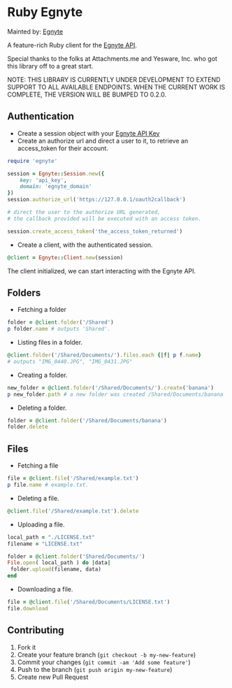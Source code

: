 Ruby Egnyte
===========

Mainted by: [Egnyte](https://www.egnyte.com)

A feature-rich Ruby client for the [Egnyte API](https://developers.egnyte.com/docs).  

Special thanks to the folks at Attachments.me and Yesware, Inc. who got this library off to a great start.

NOTE: THIS LIBRARY IS CURRENTLY UNDER DEVELOPMENT TO EXTEND SUPPORT TO ALL AVAILABLE ENDPOINTS.  WHEN THE CURRENT WORK IS COMPLETE, THE VERSION WILL BE BUMPED TO 0.2.0.

Authentication
--------

* Create a session object with your [Egnyte API Key](https://developers.egnyte.com/)
* Create an authorize url and direct a user to it, to retrieve an access_token for their account.

```ruby
require 'egnyte'

session = Egnyte::Session.new({
    key: 'api_key',
    domain: 'egnyte_domain'
})
session.authorize_url('https://127.0.0.1/oauth2callback')

# direct the user to the authorize URL generated,
# the callback provided will be executed with an access token.

session.create_access_token('the_access_token_returned')
```
* Create a client, with the authenticated session.

```ruby
@client = Egnyte::Client.new(session)
```

The client initialized, we can start interacting with the Egnyte API.

Folders
------

* Fetching a folder

```ruby
folder = @client.folder('/Shared')
p folder.name # outputs 'Shared'.
```

* Listing files in a folder.

```ruby
@client.folder('/Shared/Documents/').files.each {|f| p f.name}
# outputs "IMG_0440.JPG", "IMG_0431.JPG"
```

* Creating a folder.

```ruby
new_folder = @client.folder('/Shared/Documents/').create('banana')
p new_folder.path # a new folder was created /Shared/Documents/banana
```

* Deleting a folder.

```ruby
folder = @client.folder('/Shared/Documents/banana')
folder.delete
```

Files
-----

* Fetching a file

```ruby
file = @client.file('/Shared/example.txt')
p file.name # example.txt.
```

* Deleting a file.

```ruby
@client.file('/Shared/example.txt').delete
```

* Uploading a file.

```ruby
local_path = "./LICENSE.txt"
filename = "LICENSE.txt"

folder = @client.folder('Shared/Documents/')
File.open( local_path ) do |data|
 folder.upload(filename, data)
end
```

* Downloading a file.

```ruby
file = @client.file('/Shared/Documents/LICENSE.txt')
file.download
```

Contributing
-----------

1. Fork it
2. Create your feature branch (`git checkout -b my-new-feature`)
3. Commit your changes (`git commit -am 'Add some feature'`)
4. Push to the branch (`git push origin my-new-feature`)
5. Create new Pull Request
